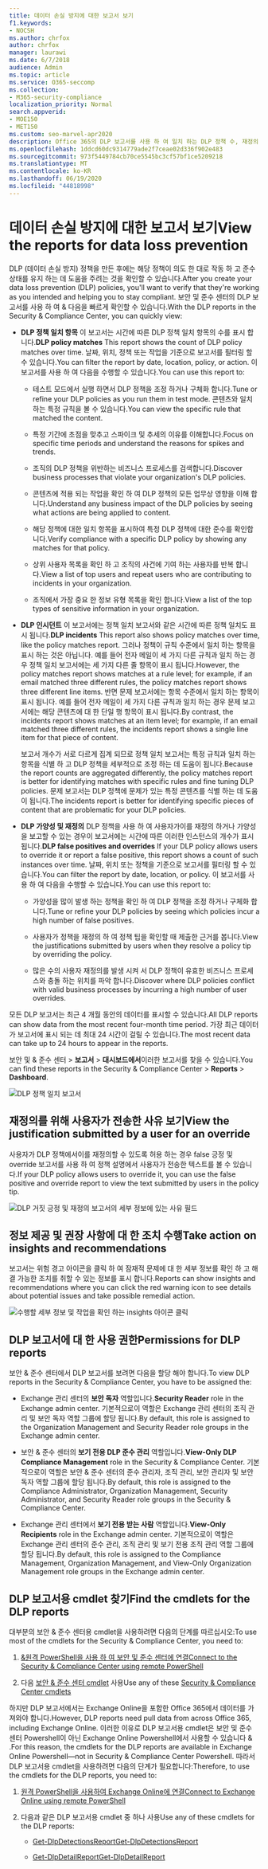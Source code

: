 ```yaml
---
title: 데이터 손실 방지에 대한 보고서 보기
f1.keywords:
- NOCSH
ms.author: chrfox
author: chrfox
manager: laurawi
ms.date: 6/7/2018
audience: Admin
ms.topic: article
ms.service: O365-seccomp
ms.collection:
- M365-security-compliance
localization_priority: Normal
search.appverid:
- MOE150
- MET150
ms.custom: seo-marvel-apr2020
description: Office 365의 DLP 보고서를 사용 하 여 일치 하는 DLP 정책 수, 재정의 또는 가양성을 확인 하 고 시간에 따른 추세를 확인 하 고이를 분석 하 고 있는지 여부를 확인할 수 있습니다.
ms.openlocfilehash: 1ddcd60dc9314779ade2f7ceae02d336f902e483
ms.sourcegitcommit: 973f5449784cb70ce5545bc3cf57bf1ce5209218
ms.translationtype: MT
ms.contentlocale: ko-KR
ms.lasthandoff: 06/19/2020
ms.locfileid: "44818998"
---
```

# <a name="view-the-reports-for-data-loss-prevention"></a><span data-ttu-id="25a13-103">데이터 손실 방지에 대한 보고서 보기</span><span class="sxs-lookup"><span data-stu-id="25a13-103">View the reports for data loss prevention</span></span>

<span data-ttu-id="25a13-104">DLP (데이터 손실 방지) 정책을 만든 후에는 해당 정책이 의도 한 대로 작동 하 고 준수 상태를 유지 하는 데 도움을 주려는 것을 확인할 수 있습니다.</span><span class="sxs-lookup"><span data-stu-id="25a13-104">After you create your data loss prevention (DLP) policies, you'll want to verify that they're working as you intended and helping you to stay compliant.</span></span> <span data-ttu-id="25a13-105">보안 및 준수 센터의 DLP 보고서를 사용 하 여 &amp; 다음을 빠르게 확인할 수 있습니다.</span><span class="sxs-lookup"><span data-stu-id="25a13-105">With the DLP reports in the Security &amp; Compliance Center, you can quickly view:</span></span>
  
- <span data-ttu-id="25a13-106">**DLP 정책 일치 항목** 이 보고서는 시간에 따른 DLP 정책 일치 항목의 수를 표시 합니다.</span><span class="sxs-lookup"><span data-stu-id="25a13-106">**DLP policy matches** This report shows the count of DLP policy matches over time.</span></span> <span data-ttu-id="25a13-107">날짜, 위치, 정책 또는 작업을 기준으로 보고서를 필터링 할 수 있습니다.</span><span class="sxs-lookup"><span data-stu-id="25a13-107">You can filter the report by date, location, policy, or action.</span></span> <span data-ttu-id="25a13-108">이 보고서를 사용 하 여 다음을 수행할 수 있습니다.</span><span class="sxs-lookup"><span data-stu-id="25a13-108">You can use this report to:</span></span> 
    
  - <span data-ttu-id="25a13-109">테스트 모드에서 실행 하면서 DLP 정책을 조정 하거나 구체화 합니다.</span><span class="sxs-lookup"><span data-stu-id="25a13-109">Tune or refine your DLP policies as you run them in test mode.</span></span> <span data-ttu-id="25a13-110">콘텐츠와 일치 하는 특정 규칙을 볼 수 있습니다.</span><span class="sxs-lookup"><span data-stu-id="25a13-110">You can view the specific rule that matched the content.</span></span>
    
  - <span data-ttu-id="25a13-111">특정 기간에 초점을 맞추고 스파이크 및 추세의 이유를 이해합니다.</span><span class="sxs-lookup"><span data-stu-id="25a13-111">Focus on specific time periods and understand the reasons for spikes and trends.</span></span>
    
  - <span data-ttu-id="25a13-112">조직의 DLP 정책을 위반하는 비즈니스 프로세스를 검색합니다.</span><span class="sxs-lookup"><span data-stu-id="25a13-112">Discover business processes that violate your organization's DLP policies.</span></span>
    
  - <span data-ttu-id="25a13-113">콘텐츠에 적용 되는 작업을 확인 하 여 DLP 정책의 모든 업무상 영향을 이해 합니다.</span><span class="sxs-lookup"><span data-stu-id="25a13-113">Understand any business impact of the DLP policies by seeing what actions are being applied to content.</span></span>
    
  - <span data-ttu-id="25a13-114">해당 정책에 대한 일치 항목을 표시하여 특정 DLP 정책에 대한 준수를 확인합니다.</span><span class="sxs-lookup"><span data-stu-id="25a13-114">Verify compliance with a specific DLP policy by showing any matches for that policy.</span></span>
    
  - <span data-ttu-id="25a13-115">상위 사용자 목록을 확인 하 고 조직의 사건에 기여 하는 사용자를 반복 합니다.</span><span class="sxs-lookup"><span data-stu-id="25a13-115">View a list of top users and repeat users who are contributing to incidents in your organization.</span></span>
    
  - <span data-ttu-id="25a13-116">조직에서 가장 중요 한 정보 유형 목록을 확인 합니다.</span><span class="sxs-lookup"><span data-stu-id="25a13-116">View a list of the top types of sensitive information in your organization.</span></span>
    
- <span data-ttu-id="25a13-117">**DLP 인시던트** 이 보고서에는 정책 일치 보고서와 같은 시간에 따른 정책 일치도 표시 됩니다.</span><span class="sxs-lookup"><span data-stu-id="25a13-117">**DLP incidents** This report also shows policy matches over time, like the policy matches report.</span></span> <span data-ttu-id="25a13-118">그러나 정책이 규칙 수준에서 일치 하는 항목을 표시 하는 것은 아닙니다. 예를 들어 전자 메일이 세 가지 다른 규칙과 일치 하는 경우 정책 일치 보고서에는 세 가지 다른 줄 항목이 표시 됩니다.</span><span class="sxs-lookup"><span data-stu-id="25a13-118">However, the policy matches report shows matches at a rule level; for example, if an email matched three different rules, the policy matches report shows three different line items.</span></span> <span data-ttu-id="25a13-119">반면 문제 보고서에는 항목 수준에서 일치 하는 항목이 표시 됩니다. 예를 들어 전자 메일이 세 가지 다른 규칙과 일치 하는 경우 문제 보고서에는 해당 콘텐츠에 대 한 단일 행 항목이 표시 됩니다.</span><span class="sxs-lookup"><span data-stu-id="25a13-119">By contrast, the incidents report shows matches at an item level; for example, if an email matched three different rules, the incidents report shows a single line item for that piece of content.</span></span> 
    
  <span data-ttu-id="25a13-120">보고서 개수가 서로 다르게 집계 되므로 정책 일치 보고서는 특정 규칙과 일치 하는 항목을 식별 하 고 DLP 정책을 세부적으로 조정 하는 데 도움이 됩니다.</span><span class="sxs-lookup"><span data-stu-id="25a13-120">Because the report counts are aggregated differently, the policy matches report is better for identifying matches with specific rules and fine tuning DLP policies.</span></span> <span data-ttu-id="25a13-121">문제 보고서는 DLP 정책에 문제가 있는 특정 콘텐츠를 식별 하는 데 도움이 됩니다.</span><span class="sxs-lookup"><span data-stu-id="25a13-121">The incidents report is better for identifying specific pieces of content that are problematic for your DLP policies.</span></span>
    
- <span data-ttu-id="25a13-122">**DLP 가양성 및 재정의** DLP 정책을 사용 하 여 사용자가이를 재정의 하거나 가양성을 보고할 수 있는 경우이 보고서에는 시간에 따른 이러한 인스턴스의 개수가 표시 됩니다.</span><span class="sxs-lookup"><span data-stu-id="25a13-122">**DLP false positives and overrides** If your DLP policy allows users to override it or report a false positive, this report shows a count of such instances over time.</span></span> <span data-ttu-id="25a13-123">날짜, 위치 또는 정책을 기준으로 보고서를 필터링 할 수 있습니다.</span><span class="sxs-lookup"><span data-stu-id="25a13-123">You can filter the report by date, location, or policy.</span></span> <span data-ttu-id="25a13-124">이 보고서를 사용 하 여 다음을 수행할 수 있습니다.</span><span class="sxs-lookup"><span data-stu-id="25a13-124">You can use this report to:</span></span> 
    
  - <span data-ttu-id="25a13-125">가양성을 많이 발생 하는 정책을 확인 하 여 DLP 정책을 조정 하거나 구체화 합니다.</span><span class="sxs-lookup"><span data-stu-id="25a13-125">Tune or refine your DLP policies by seeing which policies incur a high number of false positives.</span></span>
    
  - <span data-ttu-id="25a13-126">사용자가 정책을 재정의 하 여 정책 팁을 확인할 때 제출한 근거를 봅니다.</span><span class="sxs-lookup"><span data-stu-id="25a13-126">View the justifications submitted by users when they resolve a policy tip by overriding the policy.</span></span>
    
  - <span data-ttu-id="25a13-127">많은 수의 사용자 재정의를 발생 시켜 서 DLP 정책이 유효한 비즈니스 프로세스와 충돌 하는 위치를 파악 합니다.</span><span class="sxs-lookup"><span data-stu-id="25a13-127">Discover where DLP policies conflict with valid business processes by incurring a high number of user overrides.</span></span>
    
<span data-ttu-id="25a13-128">모든 DLP 보고서는 최근 4 개월 동안의 데이터를 표시할 수 있습니다.</span><span class="sxs-lookup"><span data-stu-id="25a13-128">All DLP reports can show data from the most recent four-month time period.</span></span> <span data-ttu-id="25a13-129">가장 최근 데이터가 보고서에 표시 되는 데 최대 24 시간이 걸릴 수 있습니다.</span><span class="sxs-lookup"><span data-stu-id="25a13-129">The most recent data can take up to 24 hours to appear in the reports.</span></span>
  
<span data-ttu-id="25a13-130">보안 및 &amp; 준수 센터 \> **보고서** \> **대시보드에서**이러한 보고서를 찾을 수 있습니다.</span><span class="sxs-lookup"><span data-stu-id="25a13-130">You can find these reports in the Security &amp; Compliance Center \> **Reports** \> **Dashboard**.</span></span>
  
![DLP 정책 일치 보고서](../media/117d20c9-d379-403f-ad68-1f5cd6c4e5cf.png)
  
## <a name="view-the-justification-submitted-by-a-user-for-an-override"></a><span data-ttu-id="25a13-132">재정의를 위해 사용자가 전송한 사유 보기</span><span class="sxs-lookup"><span data-stu-id="25a13-132">View the justification submitted by a user for an override</span></span>

<span data-ttu-id="25a13-133">사용자가 DLP 정책에서이를 재정의할 수 있도록 허용 하는 경우 false 긍정 및 override 보고서를 사용 하 여 정책 설명에서 사용자가 전송한 텍스트를 볼 수 있습니다.</span><span class="sxs-lookup"><span data-stu-id="25a13-133">If your DLP policy allows users to override it, you can use the false positive and override report to view the text submitted by users in the policy tip.</span></span>
  
![DLP 거짓 긍정 및 재정의 보고서의 세부 정보에 있는 사유 필드](../media/e11e3126-026d-4e77-a16d-74a0686d1fa3.png)
  
## <a name="take-action-on-insights-and-recommendations"></a><span data-ttu-id="25a13-135">정보 제공 및 권장 사항에 대 한 조치 수행</span><span class="sxs-lookup"><span data-stu-id="25a13-135">Take action on insights and recommendations</span></span>

<span data-ttu-id="25a13-136">보고서는 위험 경고 아이콘을 클릭 하 여 잠재적 문제에 대 한 세부 정보를 확인 하 고 해결 가능한 조치를 취할 수 있는 정보를 표시 합니다.</span><span class="sxs-lookup"><span data-stu-id="25a13-136">Reports can show insights and recommendations where you can click the red warning icon to see details about potential issues and take possible remedial action.</span></span>
  
![수행할 세부 정보 및 작업을 확인 하는 insights 아이콘 클릭](../media/51782036-7299-4960-8175-75c2b1637159.png)
  
## <a name="permissions-for-dlp-reports"></a><span data-ttu-id="25a13-138">DLP 보고서에 대 한 사용 권한</span><span class="sxs-lookup"><span data-stu-id="25a13-138">Permissions for DLP reports</span></span>

<span data-ttu-id="25a13-139">보안 & 준수 센터에서 DLP 보고서를 보려면 다음을 할당 해야 합니다.</span><span class="sxs-lookup"><span data-stu-id="25a13-139">To view DLP reports in the Security & Compliance Center, you have to be assigned the:</span></span>

- <span data-ttu-id="25a13-140">Exchange 관리 센터의 **보안 독자** 역할입니다.</span><span class="sxs-lookup"><span data-stu-id="25a13-140">**Security Reader** role in the Exchange admin center.</span></span> <span data-ttu-id="25a13-141">기본적으로이 역할은 Exchange 관리 센터의 조직 관리 및 보안 독자 역할 그룹에 할당 됩니다.</span><span class="sxs-lookup"><span data-stu-id="25a13-141">By default, this role is assigned to the Organization Management and Security Reader role groups in the Exchange admin center.</span></span>

- <span data-ttu-id="25a13-142">보안 & 준수 센터의 **보기 전용 DLP 준수 관리** 역할입니다.</span><span class="sxs-lookup"><span data-stu-id="25a13-142">**View-Only DLP Compliance Management** role in the Security & Compliance Center.</span></span> <span data-ttu-id="25a13-143">기본적으로이 역할은 보안 & 준수 센터의 준수 관리자, 조직 관리, 보안 관리자 및 보안 독자 역할 그룹에 할당 됩니다.</span><span class="sxs-lookup"><span data-stu-id="25a13-143">By default, this role is assigned to the Compliance Administrator, Organization Management, Security Administrator, and Security Reader role groups in the Security & Compliance Center.</span></span>

- <span data-ttu-id="25a13-144">Exchange 관리 센터에서 **보기 전용 받는 사람** 역할입니다.</span><span class="sxs-lookup"><span data-stu-id="25a13-144">**View-Only Recipients** role in the Exchange admin center.</span></span> <span data-ttu-id="25a13-145">기본적으로이 역할은 Exchange 관리 센터의 준수 관리, 조직 관리 및 보기 전용 조직 관리 역할 그룹에 할당 됩니다.</span><span class="sxs-lookup"><span data-stu-id="25a13-145">By default, this role is assigned to the Compliance Management, Organization Management, and View-Only Organization Management role groups in the Exchange admin center.</span></span>

## <a name="find-the-cmdlets-for-the-dlp-reports"></a><span data-ttu-id="25a13-146">DLP 보고서용 cmdlet 찾기</span><span class="sxs-lookup"><span data-stu-id="25a13-146">Find the cmdlets for the DLP reports</span></span>

<span data-ttu-id="25a13-147">대부분의 보안 &amp; 준수 센터용 cmdlet을 사용하려면 다음의 단계를 따르십시오:</span><span class="sxs-lookup"><span data-stu-id="25a13-147">To use most of the cmdlets for the Security &amp; Compliance Center, you need to:</span></span>
  
1. [<span data-ttu-id="25a13-148">&amp;원격 PowerShell을 사용 하 여 보안 및 준수 센터에 연결</span><span class="sxs-lookup"><span data-stu-id="25a13-148">Connect to the Security &amp; Compliance Center using remote PowerShell</span></span>](https://go.microsoft.com/fwlink/?LinkID=799771&amp;clcid=0x409)
    
2. <span data-ttu-id="25a13-149">다음 [보안 &amp; 준수 센터 cmdlet](https://go.microsoft.com/fwlink/?LinkID=799772&amp;clcid=0x409) 사용</span><span class="sxs-lookup"><span data-stu-id="25a13-149">Use any of these [Security &amp; Compliance Center cmdlets](https://go.microsoft.com/fwlink/?LinkID=799772&amp;clcid=0x409)</span></span>
    
<span data-ttu-id="25a13-150">하지만 DLP 보고서에서는 Exchange Online을 포함한 Office 365에서 데이터를 가져와야 합니다.</span><span class="sxs-lookup"><span data-stu-id="25a13-150">However, DLP reports need pull data from across Office 365, including Exchange Online.</span></span> <span data-ttu-id="25a13-151">이러한 이유로 DLP 보고서용 cmdlet은 보안 및 준수 센터 Powershell이 아닌 Exchange Online Powershell에서 사용할 수 있습니다 &amp; .</span><span class="sxs-lookup"><span data-stu-id="25a13-151">For this reason, the cmdlets for the DLP reports are available in Exchange Online Powershell—not in Security &amp; Compliance Center Powershell.</span></span> <span data-ttu-id="25a13-152">따라서 DLP 보고서용 cmdlet을 사용하려면 다음의 단계가 필요합니다:</span><span class="sxs-lookup"><span data-stu-id="25a13-152">Therefore, to use the cmdlets for the DLP reports, you need to:</span></span>
  
1. [<span data-ttu-id="25a13-153">원격 PowerShell을 사용하여 Exchange Online에 연결</span><span class="sxs-lookup"><span data-stu-id="25a13-153">Connect to Exchange Online using remote PowerShell</span></span>](https://go.microsoft.com/fwlink/?LinkID=799773&amp;clcid=0x409)
    
2. <span data-ttu-id="25a13-154">다음과 같은 DLP 보고서용 cmdlet 중 하나 사용</span><span class="sxs-lookup"><span data-stu-id="25a13-154">Use any of these cmdlets for the DLP reports:</span></span>
    
      - [<span data-ttu-id="25a13-155">Get-DlpDetectionsReport</span><span class="sxs-lookup"><span data-stu-id="25a13-155">Get-DlpDetectionsReport</span></span>](https://go.microsoft.com/fwlink/?LinkID=799774&amp;clcid=0x409)
    
      - [<span data-ttu-id="25a13-156">Get-DlpDetailReport</span><span class="sxs-lookup"><span data-stu-id="25a13-156">Get-DlpDetailReport</span></span>](https://go.microsoft.com/fwlink/?LinkID=799775&amp;clcid=0x409)
    

